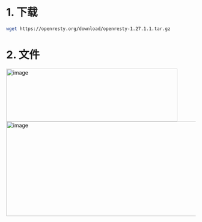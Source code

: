 # 1. 下载
```bash
wget https://openresty.org/download/openresty-1.27.1.1.tar.gz
```

# 2. 文件

<img width="455" height="140" alt="image" src="https://github.com/user-attachments/assets/ec3fbf8f-4373-4617-8d13-46b449c72c02" />

<img width="1196" height="252" alt="image" src="https://github.com/user-attachments/assets/840e96d5-7f16-48c8-b4b0-d58af7b4a2fe" />

